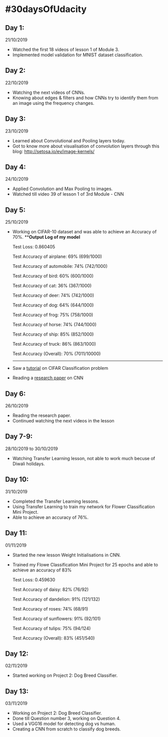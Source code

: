 # #30daysOfUdacity

## Day 1:
21/10/2019
  * Watched the first 18 videos of lesson 1 of Module 3.
  * Implemented model validation for MNIST dataset classification.

## Day 2:
22/10/2019
  * Watching the next videos of CNNs.
  * Knowing about edges & filters and how CNNs try to identify them from an image using the frequency changes.

## Day 3:
23/10/2019
  * Learned about Convolutional and Pooling layers today.
  * Got to know more about visualisation of convolution layers through this blog: http://setosa.io/ev/image-kernels/
 
## Day 4:
24/10/2019
  * Applied Convolution and Max Pooling to images.
  * Watched till video 39 of lesson 1 of 3rd Module - CNN
  
## Day 5:
25/10/2019
  * Working on CIFAR-10 dataset and was able to achieve an Accuracy of 70%.
    ************************Output Log of my model**********************
    
    Test Loss: 0.860405

    Test Accuracy of airplane: 69% (699/1000)
    
    Test Accuracy of automobile: 74% (742/1000)
    
    Test Accuracy of  bird: 60% (600/1000)
    
    Test Accuracy of   cat: 36% (367/1000)
    
    Test Accuracy of  deer: 74% (742/1000)
    
    Test Accuracy of   dog: 64% (644/1000)
    
    Test Accuracy of  frog: 75% (758/1000)
    
    Test Accuracy of horse: 74% (744/1000)
    
    Test Accuracy of  ship: 85% (852/1000)
    
    Test Accuracy of truck: 86% (863/1000)

    Test Accuracy (Overall): 70% (7011/10000)
    *********************************************************************

  * Saw a [tutorial](https://github.com/pytorch/tutorials/blob/master/beginner_source/blitz/cifar10_tutorial.py) on CIFAR Classification problem 
  * Reading a [research paper](https://arxiv.org/pdf/1603.07285.pdf) on CNN
  
 ## Day 6:
 26/10/2019
  * Reading the research paper.
  * Continued watching the next videos in the lesson
  
 ## Day 7-9:
 28/10/2019 to 30/10/2019
  * Watching Transfer Learning lesson, not able to work much becuse of Diwali holidays.
  
 ## Day 10:
 31/10/2019
  * Completed the Transfer Learning lessons.
  * Using Transfer Learning to train my network for Flower Classification Mini Project.
  * Able to achieve an accuracy of 76%.
  
 ## Day 11:
 01/11/2019
  * Started the new lesson Weight Initialisations in CNN.
  * Trained my Flowe Classification Mini Project for 25 epochs and able to achieve an accuracy of 83%
    
    Test Loss: 0.459630

    Test Accuracy of daisy: 82% (76/92)
    
    Test Accuracy of dandelion: 91% (121/132)
    
    Test Accuracy of roses: 74% (68/91)
    
    Test Accuracy of sunflowers: 91% (92/101)
    
    Test Accuracy of tulips: 75% (94/124)

    Test Accuracy (Overall): 83% (451/540)
    
  ## Day 12:
  02/11/2019
   * Started working on Project 2: Dog Breed Classifier. 
   
  ## Day 13:
  03/11/2019
   * Working on Project 2: Dog Breed Classifier.
   * Done till Question number 3, working on Question 4.
   * Used a VGG16 model for detecting dog vs human.
   * Creating a CNN from scratch to classify dog breeds.
